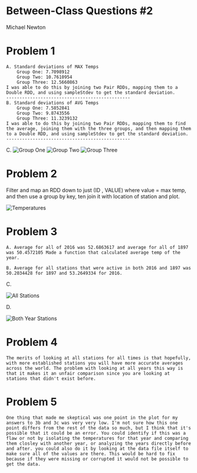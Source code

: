 # Between-Class Questions #2

Michael Newton

# Problem 1
    A. Standard deviations of MAX Temps 
        Group One: 7.7098912
        Group Two: 10.7610954
        Group Three: 12.5660863
    I was able to do this by joining two Pair RDDs, mapping them to a Double RDD, and using sampleStdev to get the standard deviation.
    -----------------------------------------------
    B. Standard deviations of AVG Temps
        Group One: 7.5852841
        Group Two: 9.8743556
        Group Three: 11.3239132
    I was able to do this by joining two Pair RDDs, mapping them to find the average, joining them with the three groups, and then mapping them to a Double RDD, and using sampleStdev to get the standard deviation.
    -----------------------------------------------
    
C.
![Group One](https://raw.githubusercontent.com/CSCI3395-F17/daily-code-mnewtonten/master/images/groupOne.png?token=AVGCDUVS5SlsYCjNHLE50iL4iaXEnApWks5ZyfbswA%3D%3D)
![Group Two](https://raw.githubusercontent.com/CSCI3395-F17/daily-code-mnewtonten/master/images/groupTwo.png?token=AVGCDfHbZKte3PGywpQ0NG_0phzGbl0cks5ZyfgKwA%3D%3D)
![Group Three](https://raw.githubusercontent.com/CSCI3395-F17/daily-code-mnewtonten/master/images/groupThree.png?token=AVGCDdhqPTaqlNQyOH0GwF3iIoaNGmCkks5ZyfgOwA%3D%3D)

# Problem 2   

  Filter and map an RDD down to just (ID , VALUE) where value = max temp, and then use a group by key, ten join it with location of station and plot.

![Temperatures](https://github.com/CSCI3395-F17/daily-code-mnewtonten/blob/master/images/question2.png?raw=true) 

# Problem 3 

    A. Average for all of 2016 was 52.6863617 and average for all of 1897 was 50.4572105 Made a function that calculated average temp of the year. 

    B. Average for all stations that were active in both 2016 and 1897 was 50.2034428 for 1897 and 53.2649334 for 2016.

C.

![All Stations]()

D.

![Both Year Stations]()


# Problem 4

    The merits of looking at all stations for all times is that hopefully, with more established stations you will have more accurate averages across the world. The problem with looking at all years this way is that it makes it an unfair comparison since you are looking at stations that didn't exist before.

# Problem 5

    One thing that made me skeptical was one point in the plot for my answers to 3b and 3c was very very low. I'm not sure how this one point differs from the rest of the data so much, but I think that it's possible that it could be an error. You could identify if this was a flaw or not by isolating the temperatures for that year and comparing them closley with another year, or analyzing the years directly before and after. you could also do it by looking at the data file itself to make sure all of the values are there. This would be hard to fix because if they were missing or corrupted it would not be possible to get the data.  




